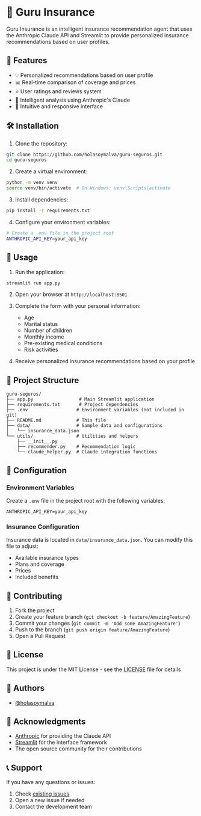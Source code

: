 # 🏥 Guru Insurance

Guru Insurance is an intelligent insurance recommendation agent that uses the Anthropic Claude API and Streamlit to provide personalized insurance recommendations based on user profiles.

## 🚀 Features

- 💡 Personalized recommendations based on user profile
- 📊 Real-time comparison of coverage and prices
- ⭐ User ratings and reviews system
- 🤖 Intelligent analysis using Anthropic's Claude
- 📱 Intuitive and responsive interface

## 🛠️ Installation

1. Clone the repository:
```bash
git clone https://github.com/holasoymalva/guru-seguros.git
cd guru-seguros
```

2. Create a virtual environment:
```bash
python -m venv venv
source venv/bin/activate  # On Windows: venv\Scripts\activate
```

3. Install dependencies:
```bash
pip install -r requirements.txt
```

4. Configure your environment variables:
```bash
# Create a .env file in the project root
ANTHROPIC_API_KEY=your_api_key
```

## 🚀 Usage

1. Run the application:
```bash
streamlit run app.py
```

2. Open your browser at `http://localhost:8501`

3. Complete the form with your personal information:
   - Age
   - Marital status
   - Number of children
   - Monthly income
   - Pre-existing medical conditions
   - Risk activities

4. Receive personalized insurance recommendations based on your profile

## 📁 Project Structure

```
guru-seguros/
├── app.py                 # Main Streamlit application
├── requirements.txt       # Project dependencies
├── .env                  # Environment variables (not included in git)
├── README.md             # This file
├── data/                 # Sample data and configurations
│   └── insurance_data.json
└── utils/                # Utilities and helpers
    ├── __init__.py
    ├── recommender.py    # Recommendation logic
    └── claude_helper.py  # Claude integration functions
```

## 🔧 Configuration

### Environment Variables

Create a `.env` file in the project root with the following variables:

```env
ANTHROPIC_API_KEY=your_api_key
```

### Insurance Configuration

Insurance data is located in `data/insurance_data.json`. You can modify this file to adjust:

- Available insurance types
- Plans and coverage
- Prices
- Included benefits

## 🤝 Contributing

1. Fork the project
2. Create your feature branch (`git checkout -b feature/AmazingFeature`)
3. Commit your changes (`git commit -m 'Add some AmazingFeature'`)
4. Push to the branch (`git push origin feature/AmazingFeature`)
5. Open a Pull Request

## 📄 License

This project is under the MIT License - see the [LICENSE](LICENSE) file for details

## 👥 Authors

- [@holasoymalva](https://github.com/holasoymalva)

## 🙏 Acknowledgments

- [Anthropic](https://www.anthropic.com/) for providing the Claude API
- [Streamlit](https://streamlit.io/) for the interface framework
- The open source community for their contributions

## 📞 Support

If you have any questions or issues:

1. Check [existing issues](https://github.com/holasoymalva/guru-seguros/issues)
2. Open a new issue if needed
3. Contact the development team
